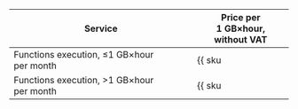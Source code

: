 | Service | Price per 1 GB×hour, <br>without VAT |
| ----- | ----- |
| Functions execution, &le;1 GB×hour per month | {{ sku|USD|serverless.functions.compute.v1|string }} |
| Functions execution, >1 GB×hour per month | {{ sku|USD|serverless.functions.compute.v1|pricingRate.10|string }} |
